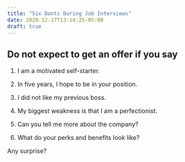 ```yaml
---
title: "Six Donts During Job Interviews"
date: 2020-12-17T13:14:25-05:00
draft: true
---
```


## Do not expect to get an offer if you say  

1. I am a motivated self-starter.

2. In five years, I hope to be in your position.

3. I did not like my previous boss.

4. My biggest weakness is that I am a perfectionist.

5. Can you tell me more about the company?

6. What do your perks and benefits look like?

Any surprise?
